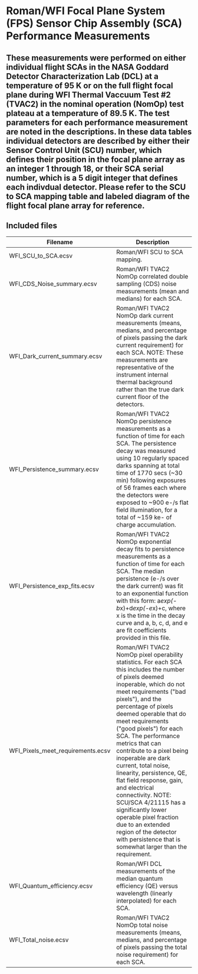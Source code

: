 # Roman/WFI Focal Plane System (FPS) Sensor Chip Assembly (SCA) Performance Measurements

## These measurements were performed on either individual flight SCAs in the NASA Goddard Detector Characterization Lab (DCL) at a temperature of 95 K or on the full flight focal plane during WFI Thermal Vaccuum Test #2 (TVAC2) in the nominal operation (NomOp) test plateau at a temperature of 89.5 K. The test parameters for each performance measurement are noted in the descriptions. In these data tables individual detectors are described by either their Sensor Control Unit (SCU) number, which defines their position in the focal plane array as an integer 1 through 18, or their SCA serial number, which is a 5 digit integer that defines each indivdual detector. Please refer to the SCU to SCA mapping table and labeled diagram of the flight focal plane array for reference.

## Included files

| Filename| Description|
|---------|------------|
| WFI_SCU_to_SCA.ecsv | Roman/WFI SCU to SCA mapping. |
| WFI_CDS_Noise_summary.ecsv | Roman/WFI TVAC2 NomOp correlated double sampling (CDS) noise measurements (mean and medians) for each SCA. |
| WFI_Dark_current_summary.ecsv | Roman/WFI TVAC2 NomOp dark current measurements (means, medians, and percentage of pixels passing the dark current requirement) for each SCA. NOTE: These measurements are representative of the instrument internal thermal background rather than the true dark current floor of the detectors. |
| WFI_Persistence_summary.ecsv | Roman/WFI TVAC2 NomOp persistence measurements as a function of time for each SCA. The persistence decay was measured using 10 regularly spaced darks spanning at total time of 1770 secs (~30 min) following exposures of 56 frames each where the detectors were exposed to ~900 e-/s flat field illumination, for a total of ~159 ke- of charge accumulation. |
| WFI_Persistence_exp_fits.ecsv | Roman/WFI TVAC2 NomOp exponential decay fits to persistence measurements as a function of time for each SCA. The median persistence (e-/s over the dark current) was fit to an exponential function with this form: a*exp(-b*x)+d*exp(-e*x)+c, where x is the time in the decay curve and a, b, c, d, and e are fit coefficients provided in this file. |
| WFI_Pixels_meet_requirements.ecsv | Roman/WFI TVAC2 NomOp pixel operability statistics. For each SCA this includes the number of pixels deemed inoperable, which do not meet requirements ("bad pixels"), and the percentage of pixels deemed operable that do meet requirements ("good pixels") for each SCA. The performance metrics that can contribute to a pixel being inoperable are dark current, total noise, linearity, persistence, QE, flat field response, gain, and electrical connectivity. NOTE: SCU/SCA 4/21115 has a significantly lower operable pixel fraction due to an extended region of the detector with persistence that is somewhat larger than the requirement. |
| WFI_Quantum_efficiency.ecsv | Roman/WFI DCL measurements of the median quantum efficiency (QE) versus wavelength (linearly interpolated) for each SCA. |
| WFI_Total_noise.ecsv | Roman/WFI TVAC2 NomOp total noise measurements (means, medians, and percentage of pixels passing the total noise requirement) for each SCA. |
